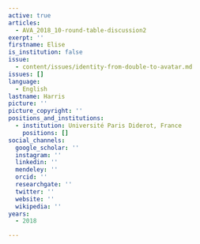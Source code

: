 ```yaml
---
active: true
articles:
  - AVA_2018_10-round-table-discussion2
exerpt: ''
firstname: Elise
is_institution: false
issue:
  - content/issues/identity-from-double-to-avatar.md
issues: []
language:
  - English
lastname: Harris
picture: ''
picture_copyright: ''
positions_and_institutions:
  - institution: Université Paris Diderot, France
    positions: []
social_channels:
  google_scholar: ''
  instagram: ''
  linkedin: ''
  mendeley: ''
  orcid: ''
  researchgate: ''
  twitter: ''
  website: ''
  wikipedia: ''
years:
  - 2018

---
```

